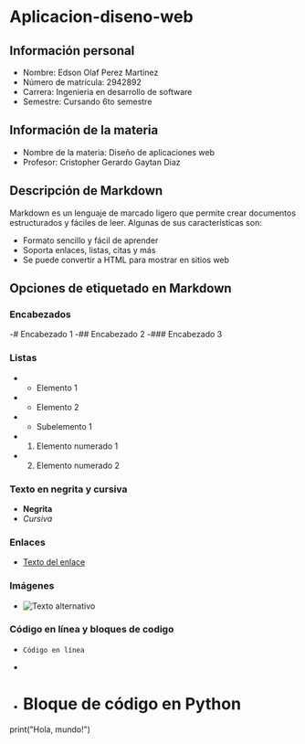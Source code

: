 # Aplicacion-diseno-web

## Información personal

- Nombre: Edson Olaf Perez Martinez
- Número de matrícula: 2942892
- Carrera: Ingenieria en desarrollo de software
- Semestre: Cursando 6to semestre

## Información de la materia

- Nombre de la materia: Diseño de aplicaciones web
- Profesor: Cristopher Gerardo Gaytan Diaz

## Descripción de Markdown

Markdown es un lenguaje de marcado ligero que permite crear documentos estructurados y fáciles de leer. Algunas de sus características son:

- Formato sencillo y fácil de aprender
- Soporta enlaces, listas, citas y más
- Se puede convertir a HTML para mostrar en sitios web

## Opciones de etiquetado en Markdown
### Encabezados
-# Encabezado 1
-## Encabezado 2
-### Encabezado 3

### Listas
- - Elemento 1
- - Elemento 2
-   - Subelemento 1
- 1. Elemento numerado 1
- 2. Elemento numerado 2

### Texto en negrita y cursiva
- **Negrita**
- *Cursiva*

### Enlaces
- [Texto del enlace](URL_del_enlace)

### Imágenes
- ![Texto alternativo](URL_de_la_imagen)

### Código en línea y bloques de codigo
- `Código en línea`
- ```python
- # Bloque de código en Python
print("Hola, mundo!")



